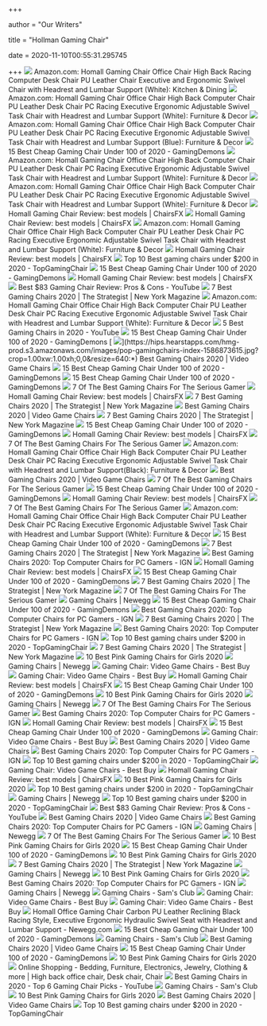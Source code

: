 +++
        
author = "Our Writers"
        
title = "Hollman Gaming Chair"
        
date = 2020-11-10T00:55:31.295745
        
+++
[ ![](https://images-na.ssl-images-amazon.com/images/I/61pQ-9HLmmL._AC_SX522_.jpg)](https://images-na.ssl-images-amazon.com/images/I/61pQ-9HLmmL._AC_SX522_.jpg) Amazon.com: Homall Gaming Chair Office Chair High Back Racing Computer Desk  Chair PU Leather Chair Executive and Ergonomic Swivel Chair with Headrest  and Lumbar Support (White): Kitchen & Dining
[ ![](https://images-na.ssl-images-amazon.com/images/I/61HEqHMkRhL.__AC_SY300_QL70_ML2_.jpg)](https://images-na.ssl-images-amazon.com/images/I/61HEqHMkRhL.__AC_SY300_QL70_ML2_.jpg) Amazon.com: Homall Gaming Chair Office Chair High Back Computer Chair PU  Leather Desk Chair PC Racing Executive Ergonomic Adjustable Swivel Task  Chair with Headrest and Lumbar Support (White): Furniture & Decor
[ ![](https://images-na.ssl-images-amazon.com/images/I/71dUCLRb3aL._AC_SY355_.jpg)](https://images-na.ssl-images-amazon.com/images/I/71dUCLRb3aL._AC_SY355_.jpg) Amazon.com: Homall Gaming Chair Office Chair High Back Computer Chair PU  Leather Desk Chair PC Racing Executive Ergonomic Adjustable Swivel Task  Chair with Headrest and Lumbar Support (Blue): Furniture & Decor
[ ![](https://gamingdemons.com/wp-content/uploads/2018/06/Homall-Gaming-Chair-Racing-Style-High-back-PU-Leather-Office-Chair-187x300.jpg)](https://gamingdemons.com/wp-content/uploads/2018/06/Homall-Gaming-Chair-Racing-Style-High-back-PU-Leather-Office-Chair-187x300.jpg) 15 Best Cheap Gaming Chair Under 100 of 2020 - GamingDemons
[ ![](https://m.media-amazon.com/images/I/611jFd4qtaL._AC_SS350_.jpg)](https://m.media-amazon.com/images/I/611jFd4qtaL._AC_SS350_.jpg) Amazon.com: Homall Gaming Chair Office Chair High Back Computer Chair PU  Leather Desk Chair PC Racing Executive Ergonomic Adjustable Swivel Task  Chair with Headrest and Lumbar Support (White): Furniture & Decor
[ ![](https://m.media-amazon.com/images/I/61HEqHMkRhL._AC_SS350_.jpg)](https://m.media-amazon.com/images/I/61HEqHMkRhL._AC_SS350_.jpg) Amazon.com: Homall Gaming Chair Office Chair High Back Computer Chair PU  Leather Desk Chair PC Racing Executive Ergonomic Adjustable Swivel Task  Chair with Headrest and Lumbar Support (White): Furniture & Decor
[ ![](https://chairsfx.com/wp-content/uploads/2020/07/homall-pink-chair.jpg)](https://chairsfx.com/wp-content/uploads/2020/07/homall-pink-chair.jpg) Homall Gaming Chair Review: best models | ChairsFX
[ ![](https://chairsfx.com/wp-content/uploads/2019/12/homall-healthy-posture.jpg)](https://chairsfx.com/wp-content/uploads/2019/12/homall-healthy-posture.jpg) Homall Gaming Chair Review: best models | ChairsFX
[ ![](https://m.media-amazon.com/images/I/619rXonITKL._AC_UL400_.jpg)](https://m.media-amazon.com/images/I/619rXonITKL._AC_UL400_.jpg) Amazon.com: Homall Gaming Chair Office Chair High Back Computer Chair PU  Leather Desk Chair PC Racing Executive Ergonomic Adjustable Swivel Task  Chair with Headrest and Lumbar Support (White): Furniture & Decor
[ ![](https://chairsfx.com/wp-content/uploads/2020/03/homall-2020-gaming-chairs.jpg)](https://chairsfx.com/wp-content/uploads/2020/03/homall-2020-gaming-chairs.jpg) Homall Gaming Chair Review: best models | ChairsFX
[ ![](https://images-na.ssl-images-amazon.com/images/I/41ict7HdNgL.jpg)](https://images-na.ssl-images-amazon.com/images/I/41ict7HdNgL.jpg) Top 10 Best gaming chairs under $200 in 2020 - TopGamingChair
[ ![](https://gamingdemons.com/wp-content/uploads/2018/09/Best-Gaming-Chair-Under-100.jpg)](https://gamingdemons.com/wp-content/uploads/2018/09/Best-Gaming-Chair-Under-100.jpg) 15 Best Cheap Gaming Chair Under 100 of 2020 - GamingDemons
[ ![](https://chairsfx.com/wp-content/uploads/2019/11/homall-2019-upgrades.jpg)](https://chairsfx.com/wp-content/uploads/2019/11/homall-2019-upgrades.jpg) Homall Gaming Chair Review: best models | ChairsFX
[ ![](https://i.ytimg.com/vi/gCGkyhDRCTA/maxresdefault.jpg)](https://i.ytimg.com/vi/gCGkyhDRCTA/maxresdefault.jpg) Best $83 Gaming Chair Review: Pros & Cons - YouTube
[ ![](https://pyxis.nymag.com/v1/imgs/e02/d51/b05e8198bea7fa5981ae89a3edb28e3a0e-gamingchairlede.rsquare.w1200.jpg)](https://pyxis.nymag.com/v1/imgs/e02/d51/b05e8198bea7fa5981ae89a3edb28e3a0e-gamingchairlede.rsquare.w1200.jpg) 7 Best Gaming Chairs 2020 | The Strategist | New York Magazine
[ ![](https://m.media-amazon.com/images/I/51V5budxXHL._AC_UL400_.jpg)](https://m.media-amazon.com/images/I/51V5budxXHL._AC_UL400_.jpg) Amazon.com: Homall Gaming Chair Office Chair High Back Computer Chair PU  Leather Desk Chair PC Racing Executive Ergonomic Adjustable Swivel Task  Chair with Headrest and Lumbar Support (White): Furniture & Decor
[ ![](https://i.ytimg.com/vi/E--4mzIoTeQ/hqdefault.jpg)](https://i.ytimg.com/vi/E--4mzIoTeQ/hqdefault.jpg) 5 Best Gaming Chairs in 2020 - YouTube
[ ![](https://gamingdemons.com/wp-content/uploads/2018/06/BestOffice-High-Back-Recliner-Office-Chair-Computer-Racing-Gaming-Chair-674x1024.jpg)](https://gamingdemons.com/wp-content/uploads/2018/06/BestOffice-High-Back-Recliner-Office-Chair-Computer-Racing-Gaming-Chair-674x1024.jpg) 15 Best Cheap Gaming Chair Under 100 of 2020 - GamingDemons
[ ![](https://hips.hearstapps.com/hmg-prod.s3.amazonaws.com/images/pop-gamingchairs-index-1586873615.jpg?crop=1.00xw:1.00xh;0,0&resize=640:*)](https://hips.hearstapps.com/hmg-prod.s3.amazonaws.com/images/pop-gamingchairs-index-1586873615.jpg?crop=1.00xw:1.00xh;0,0&resize=640:*) Best Gaming Chairs 2020 | Video Game Chairs
[ ![](https://ws-na.amazon-adsystem.com/widgets/q?_encoding=UTF8&ASIN=B07YHPBSJK&Format=_SL250_&ID=AsinImage&MarketPlace=US&ServiceVersion=20070822&WS=1&tag=gamingdemons-20&language=en_US)](https://ws-na.amazon-adsystem.com/widgets/q?_encoding=UTF8&ASIN=B07YHPBSJK&Format=_SL250_&ID=AsinImage&MarketPlace=US&ServiceVersion=20070822&WS=1&tag=gamingdemons-20&language=en_US) 15 Best Cheap Gaming Chair Under 100 of 2020 - GamingDemons
[ ![](https://gamingdemons.com/wp-content/uploads/2018/07/BestOffice-High-back-Computer-Racking-Gaming-Chair-300x300.jpg)](https://gamingdemons.com/wp-content/uploads/2018/07/BestOffice-High-back-Computer-Racking-Gaming-Chair-300x300.jpg) 15 Best Cheap Gaming Chair Under 100 of 2020 - GamingDemons
[ ![](https://specials-images.forbesimg.com/imageserve/5e98cd9811164600064006c1/960x0.jpg?fit=scale)](https://specials-images.forbesimg.com/imageserve/5e98cd9811164600064006c1/960x0.jpg?fit=scale) 7 Of The Best Gaming Chairs For The Serious Gamer
[ ![](https://chairsfx.com/wp-content/uploads/2019/12/homall-classic-white-trio.jpg)](https://chairsfx.com/wp-content/uploads/2019/12/homall-classic-white-trio.jpg) Homall Gaming Chair Review: best models | ChairsFX
[ ![](https://pyxis.nymag.com/v1/imgs/12f/c9b/5cae65c5739066e63ea1e5d677e7dc7bc3.2x.rdeep-vertical.w245.jpg)](https://pyxis.nymag.com/v1/imgs/12f/c9b/5cae65c5739066e63ea1e5d677e7dc7bc3.2x.rdeep-vertical.w245.jpg) 7 Best Gaming Chairs 2020 | The Strategist | New York Magazine
[ ![](https://hips.hearstapps.com/vader-prod.s3.amazonaws.com/1586266266-41bruep-nul-1586266254.jpg)](https://hips.hearstapps.com/vader-prod.s3.amazonaws.com/1586266266-41bruep-nul-1586266254.jpg) Best Gaming Chairs 2020 | Video Game Chairs
[ ![](https://pyxis.nymag.com/v1/imgs/b8a/3d2/0d56caaced943ac8fd7a807ac1ce2564a8.rdeep-vertical.w245.jpg)](https://pyxis.nymag.com/v1/imgs/b8a/3d2/0d56caaced943ac8fd7a807ac1ce2564a8.rdeep-vertical.w245.jpg) 7 Best Gaming Chairs 2020 | The Strategist | New York Magazine
[ ![](https://ws-na.amazon-adsystem.com/widgets/q?_encoding=UTF8&ASIN=B07WVB2LSC&Format=_SL250_&ID=AsinImage&MarketPlace=US&ServiceVersion=20070822&WS=1&tag=gamingdemons-20&language=en_US)](https://ws-na.amazon-adsystem.com/widgets/q?_encoding=UTF8&ASIN=B07WVB2LSC&Format=_SL250_&ID=AsinImage&MarketPlace=US&ServiceVersion=20070822&WS=1&tag=gamingdemons-20&language=en_US) 15 Best Cheap Gaming Chair Under 100 of 2020 - GamingDemons
[ ![](https://chairsfx.com/wp-content/uploads/2019/08/homall-gaming-chairs.jpg)](https://chairsfx.com/wp-content/uploads/2019/08/homall-gaming-chairs.jpg) Homall Gaming Chair Review: best models | ChairsFX
[ ![](https://specials-images.forbesimg.com/imageserve/5e98ce991d47bc00062f12df/0x800.jpg?cropX1=0&cropX2=342&cropY1=0&cropY2=500)](https://specials-images.forbesimg.com/imageserve/5e98ce991d47bc00062f12df/0x800.jpg?cropX1=0&cropX2=342&cropY1=0&cropY2=500) 7 Of The Best Gaming Chairs For The Serious Gamer
[ ![](https://m.media-amazon.com/images/I/71E5BD7oj8L._AC_UL400_.jpg)](https://m.media-amazon.com/images/I/71E5BD7oj8L._AC_UL400_.jpg) Amazon.com: Homall Gaming Chair Office Chair High Back Computer Chair PU  Leather Desk Chair PC Racing Executive Ergonomic Adjustable Swivel Task  Chair with Headrest and Lumbar Support(Black): Furniture & Decor
[ ![](https://hips.hearstapps.com/vader-prod.s3.amazonaws.com/1586267414-4172ekexikl-1586267402.jpg?crop=0.9986684420772304xw:1xh;center,top)](https://hips.hearstapps.com/vader-prod.s3.amazonaws.com/1586267414-4172ekexikl-1586267402.jpg?crop=0.9986684420772304xw:1xh;center,top) Best Gaming Chairs 2020 | Video Game Chairs
[ ![](https://specials-images.forbesimg.com/imageserve/5e98cf2711164600064006cd/960x0.jpg?fit=scale)](https://specials-images.forbesimg.com/imageserve/5e98cf2711164600064006cd/960x0.jpg?fit=scale) 7 Of The Best Gaming Chairs For The Serious Gamer
[ ![](https://gamingdemons.com/wp-content/uploads/2018/06/Essentials-Racing-Style-Leather-Gaming-Chair-175x300.jpg)](https://gamingdemons.com/wp-content/uploads/2018/06/Essentials-Racing-Style-Leather-Gaming-Chair-175x300.jpg) 15 Best Cheap Gaming Chair Under 100 of 2020 - GamingDemons
[ ![](https://chairsfx.com/wp-content/uploads/2019/08/homall-recliner.jpg)](https://chairsfx.com/wp-content/uploads/2019/08/homall-recliner.jpg) Homall Gaming Chair Review: best models | ChairsFX
[ ![](https://specials-images.forbesimg.com/imageserve/5e98cec8b788670006997c02/960x0.jpg?cropX1=0&cropX2=500&cropY1=0&cropY2=500)](https://specials-images.forbesimg.com/imageserve/5e98cec8b788670006997c02/960x0.jpg?cropX1=0&cropX2=500&cropY1=0&cropY2=500) 7 Of The Best Gaming Chairs For The Serious Gamer
[ ![](https://m.media-amazon.com/images/I/61F4XArk-IL._AC_UL400_.jpg)](https://m.media-amazon.com/images/I/61F4XArk-IL._AC_UL400_.jpg) Amazon.com: Homall Gaming Chair Office Chair High Back Computer Chair PU  Leather Desk Chair PC Racing Executive Ergonomic Adjustable Swivel Task  Chair with Headrest and Lumbar Support (White): Furniture & Decor
[ ![](https://gamingdemons.com/wp-content/uploads/2018/06/61bXI1DvdL._SL1010_-300x300.jpg)](https://gamingdemons.com/wp-content/uploads/2018/06/61bXI1DvdL._SL1010_-300x300.jpg) 15 Best Cheap Gaming Chair Under 100 of 2020 - GamingDemons
[ ![](https://pyxis.nymag.com/v1/imgs/e02/d51/b05e8198bea7fa5981ae89a3edb28e3a0e-gamingchairlede.2x.rsocial.w600.jpg)](https://pyxis.nymag.com/v1/imgs/e02/d51/b05e8198bea7fa5981ae89a3edb28e3a0e-gamingchairlede.2x.rsocial.w600.jpg) 7 Best Gaming Chairs 2020 | The Strategist | New York Magazine
[ ![](https://assets-prd.ignimgs.com/2020/06/03/7-1591196649336.jpg)](https://assets-prd.ignimgs.com/2020/06/03/7-1591196649336.jpg) Best Gaming Chairs 2020: Top Computer Chairs for PC Gamers - IGN
[ ![](https://chairsfx.com/wp-content/uploads/2019/08/homall-luxury-edition.jpg)](https://chairsfx.com/wp-content/uploads/2019/08/homall-luxury-edition.jpg) Homall Gaming Chair Review: best models | ChairsFX
[ ![](https://gamingdemons.com/wp-content/uploads/2018/06/Giantex-Gaming-Chair-Racing-678x1024.jpg)](https://gamingdemons.com/wp-content/uploads/2018/06/Giantex-Gaming-Chair-Racing-678x1024.jpg) 15 Best Cheap Gaming Chair Under 100 of 2020 - GamingDemons
[ ![](https://pyxis.nymag.com/v1/imgs/1cf/e8e/bfc0b7f8f35f1ebd616c26458192eb45b9.2x.rdeep-vertical.w245.jpg)](https://pyxis.nymag.com/v1/imgs/1cf/e8e/bfc0b7f8f35f1ebd616c26458192eb45b9.2x.rdeep-vertical.w245.jpg) 7 Best Gaming Chairs 2020 | The Strategist | New York Magazine
[ ![](https://specials-images.forbesimg.com/imageserve/5e98cf461d47bc00062f12e2/960x0.jpg?fit=scale)](https://specials-images.forbesimg.com/imageserve/5e98cf461d47bc00062f12e2/960x0.jpg?fit=scale) 7 Of The Best Gaming Chairs For The Serious Gamer
[ ![](https://c1.neweggimages.com/ProductImageCompressAll300/AKUYS200909EuLzI.jpg)](https://c1.neweggimages.com/ProductImageCompressAll300/AKUYS200909EuLzI.jpg) Gaming Chairs | Newegg
[ ![](https://gamingdemons.com/wp-content/uploads/2020/03/10-Best-Gaming-Chair-For-Xbox-One-of-2020-Review-620x330.jpg)](https://gamingdemons.com/wp-content/uploads/2020/03/10-Best-Gaming-Chair-For-Xbox-One-of-2020-Review-620x330.jpg) 15 Best Cheap Gaming Chair Under 100 of 2020 - GamingDemons
[ ![](https://oyster.ignimgs.com/wordpress/stg.ign.com/2019/06/Titan-2.jpg)](https://oyster.ignimgs.com/wordpress/stg.ign.com/2019/06/Titan-2.jpg) Best Gaming Chairs 2020: Top Computer Chairs for PC Gamers - IGN
[ ![](https://pyxis.nymag.com/v1/imgs/057/076/64bf56affa481eaeeff105fc60b0ec2f62-openwheeler-chair.rsquare.w600.jpg)](https://pyxis.nymag.com/v1/imgs/057/076/64bf56affa481eaeeff105fc60b0ec2f62-openwheeler-chair.rsquare.w600.jpg) 7 Best Gaming Chairs 2020 | The Strategist | New York Magazine
[ ![](https://assets-prd.ignimgs.com/2020/06/03/8-1591196899156.jpg)](https://assets-prd.ignimgs.com/2020/06/03/8-1591196899156.jpg) Best Gaming Chairs 2020: Top Computer Chairs for PC Gamers - IGN
[ ![](https://images-na.ssl-images-amazon.com/images/I/41ZEasv%2BPYL.jpg)](https://images-na.ssl-images-amazon.com/images/I/41ZEasv%2BPYL.jpg) Top 10 Best gaming chairs under $200 in 2020 - TopGamingChair
[ ![](https://pyxis.nymag.com/v1/imgs/6d4/07b/d2eada03b21d153b1d7751aaf3f7204d17.rdeep-vertical.w245.jpg)](https://pyxis.nymag.com/v1/imgs/6d4/07b/d2eada03b21d153b1d7751aaf3f7204d17.rdeep-vertical.w245.jpg) 7 Best Gaming Chairs 2020 | The Strategist | New York Magazine
[ ![](https://m.media-amazon.com/images/I/41cehH-9krL.jpg)](https://m.media-amazon.com/images/I/41cehH-9krL.jpg) 10 Best Pink Gaming Chairs for Girls 2020
[ ![](https://c1.neweggimages.com/ProductImageCompressAll300/358-004V-00011-S09.jpg)](https://c1.neweggimages.com/ProductImageCompressAll300/358-004V-00011-S09.jpg) Gaming Chairs | Newegg
[ ![](https://pisces.bbystatic.com/image2/BestBuy_US/Gallery/flex_Weight-gaming-chair-EVN-173666-0415-der-149981.jpg;maxHeight=920;maxWidth=920)](https://pisces.bbystatic.com/image2/BestBuy_US/Gallery/flex_Weight-gaming-chair-EVN-173666-0415-der-149981.jpg;maxHeight=920;maxWidth=920) Gaming Chair: Video Game Chairs - Best Buy
[ ![](https://pisces.bbystatic.com/image2/BestBuy_US/images/products/6215/6215593_sd.jpg;maxHeight=200;maxWidth=300)](https://pisces.bbystatic.com/image2/BestBuy_US/images/products/6215/6215593_sd.jpg;maxHeight=200;maxWidth=300) Gaming Chair: Video Game Chairs - Best Buy
[ ![](https://chairsfx.com/wp-content/uploads/2019/12/homall-classic-conclusion2.jpg)](https://chairsfx.com/wp-content/uploads/2019/12/homall-classic-conclusion2.jpg) Homall Gaming Chair Review: best models | ChairsFX
[ ![](https://ws-na.amazon-adsystem.com/widgets/q?_encoding=UTF8&ASIN=B07Q6QCBCX&Format=_SL250_&ID=AsinImage&MarketPlace=US&ServiceVersion=20070822&WS=1&tag=gamingdemons-20&language=en_US)](https://ws-na.amazon-adsystem.com/widgets/q?_encoding=UTF8&ASIN=B07Q6QCBCX&Format=_SL250_&ID=AsinImage&MarketPlace=US&ServiceVersion=20070822&WS=1&tag=gamingdemons-20&language=en_US) 15 Best Cheap Gaming Chair Under 100 of 2020 - GamingDemons
[ ![](https://ws-na.amazon-adsystem.com/widgets/q?_encoding=UTF8&ASIN=B07SM8B8VG&Format=_SL250_&ID=AsinImage&MarketPlace=US&ServiceVersion=20070822&WS=1&tag=fadingred-20&language=en_US)](https://ws-na.amazon-adsystem.com/widgets/q?_encoding=UTF8&ASIN=B07SM8B8VG&Format=_SL250_&ID=AsinImage&MarketPlace=US&ServiceVersion=20070822&WS=1&tag=fadingred-20&language=en_US) 10 Best Pink Gaming Chairs for Girls 2020
[ ![](https://c1.neweggimages.com/ProductImageCompressAll300/2T4-01VY-00001-S04.jpg)](https://c1.neweggimages.com/ProductImageCompressAll300/2T4-01VY-00001-S04.jpg) Gaming Chairs | Newegg
[ ![](https://specials-images.forbesimg.com/imageserve/5e98ce1a1d47bc00062f12d9/0x800.jpg?cropX1=0&cropX2=333&cropY1=0&cropY2=500)](https://specials-images.forbesimg.com/imageserve/5e98ce1a1d47bc00062f12d9/0x800.jpg?cropX1=0&cropX2=333&cropY1=0&cropY2=500) 7 Of The Best Gaming Chairs For The Serious Gamer
[ ![](https://oyster.ignimgs.com/wordpress/stg.ign.com/2020/01/IMG_20200107_140819.jpg)](https://oyster.ignimgs.com/wordpress/stg.ign.com/2020/01/IMG_20200107_140819.jpg) Best Gaming Chairs 2020: Top Computer Chairs for PC Gamers - IGN
[ ![](https://chairsfx.com/wp-content/uploads/2019/11/sracer-speed-series.jpg)](https://chairsfx.com/wp-content/uploads/2019/11/sracer-speed-series.jpg) Homall Gaming Chair Review: best models | ChairsFX
[ ![](https://gamingdemons.com/wp-content/uploads/2018/06/New-High-Back-Racing-Car-Style-Bucket-Seat-Office-Desk-Chair-Gaming-Chair-191x300.jpg)](https://gamingdemons.com/wp-content/uploads/2018/06/New-High-Back-Racing-Car-Style-Bucket-Seat-Office-Desk-Chair-Gaming-Chair-191x300.jpg) 15 Best Cheap Gaming Chair Under 100 of 2020 - GamingDemons
[ ![](https://pisces.bbystatic.com/image2/BestBuy_US/Gallery/flex_On-Sale-gaming-chair-EVN-173666-0415-der-149983.jpg;maxHeight=920;maxWidth=920)](https://pisces.bbystatic.com/image2/BestBuy_US/Gallery/flex_On-Sale-gaming-chair-EVN-173666-0415-der-149983.jpg;maxHeight=920;maxWidth=920) Gaming Chair: Video Game Chairs - Best Buy
[ ![](https://vader-prod.s3.amazonaws.com/1586267941-41jmftbaysl-1586267925.jpg)](https://vader-prod.s3.amazonaws.com/1586267941-41jmftbaysl-1586267925.jpg) Best Gaming Chairs 2020 | Video Game Chairs
[ ![](https://assets-prd.ignimgs.com/2020/06/03/3-1591196164156.jpg)](https://assets-prd.ignimgs.com/2020/06/03/3-1591196164156.jpg) Best Gaming Chairs 2020: Top Computer Chairs for PC Gamers - IGN
[ ![](https://images-na.ssl-images-amazon.com/images/I/41nohsQqOQL.jpg)](https://images-na.ssl-images-amazon.com/images/I/41nohsQqOQL.jpg) Top 10 Best gaming chairs under $200 in 2020 - TopGamingChair
[ ![](https://pisces.bbystatic.com/image2/BestBuy_US/Gallery/flex_Under-250-gaming-chair-EVN-173666-0415-der-149982.jpg;maxHeight=920;maxWidth=920)](https://pisces.bbystatic.com/image2/BestBuy_US/Gallery/flex_Under-250-gaming-chair-EVN-173666-0415-der-149982.jpg;maxHeight=920;maxWidth=920) Gaming Chair: Video Game Chairs - Best Buy
[ ![](https://chairsfx.com/wp-content/uploads/2019/08/homall-conclusion.jpg)](https://chairsfx.com/wp-content/uploads/2019/08/homall-conclusion.jpg) Homall Gaming Chair Review: best models | ChairsFX
[ ![](https://ws-na.amazon-adsystem.com/widgets/q?_encoding=UTF8&ASIN=B07QTKR37P&Format=_SL250_&ID=AsinImage&MarketPlace=US&ServiceVersion=20070822&WS=1&tag=fadingred-20&language=en_US)](https://ws-na.amazon-adsystem.com/widgets/q?_encoding=UTF8&ASIN=B07QTKR37P&Format=_SL250_&ID=AsinImage&MarketPlace=US&ServiceVersion=20070822&WS=1&tag=fadingred-20&language=en_US) 10 Best Pink Gaming Chairs for Girls 2020
[ ![](https://images-na.ssl-images-amazon.com/images/I/41o%2BsR-onSL.jpg)](https://images-na.ssl-images-amazon.com/images/I/41o%2BsR-onSL.jpg) Top 10 Best gaming chairs under $200 in 2020 - TopGamingChair
[ ![](https://c1.neweggimages.com/ProductImageCompressAll300/2T4-029X-00024-S01.jpg)](https://c1.neweggimages.com/ProductImageCompressAll300/2T4-029X-00024-S01.jpg) Gaming Chairs | Newegg
[ ![](https://images-na.ssl-images-amazon.com/images/I/51-adAt3ZnL.jpg)](https://images-na.ssl-images-amazon.com/images/I/51-adAt3ZnL.jpg) Top 10 Best gaming chairs under $200 in 2020 - TopGamingChair
[ ![](https://i.ytimg.com/vi/gCGkyhDRCTA/hqdefault.jpg)](https://i.ytimg.com/vi/gCGkyhDRCTA/hqdefault.jpg) Best $83 Gaming Chair Review: Pros & Cons - YouTube
[ ![](https://hips.hearstapps.com/vader-prod.s3.amazonaws.com/1586266409-2d19bf36-43d6-49e1-bf5a-d922effd77c3_1.8ea87c7dc46425df08a890e03db460d0.jpg)](https://hips.hearstapps.com/vader-prod.s3.amazonaws.com/1586266409-2d19bf36-43d6-49e1-bf5a-d922effd77c3_1.8ea87c7dc46425df08a890e03db460d0.jpg) Best Gaming Chairs 2020 | Video Game Chairs
[ ![](https://assets-prd.ignimgs.com/2020/06/03/6-1591195502535.jpg)](https://assets-prd.ignimgs.com/2020/06/03/6-1591195502535.jpg) Best Gaming Chairs 2020: Top Computer Chairs for PC Gamers - IGN
[ ![](https://c1.neweggimages.com/ProductImageCompressAll300/AKUYS200909gvAAL.jpg)](https://c1.neweggimages.com/ProductImageCompressAll300/AKUYS200909gvAAL.jpg) Gaming Chairs | Newegg
[ ![](https://specials-images.forbesimg.com/imageserve/5e98cdd2f45f0500075eb18c/960x0.jpg?cropX1=0&cropX2=500&cropY1=0&cropY2=500)](https://specials-images.forbesimg.com/imageserve/5e98cdd2f45f0500075eb18c/960x0.jpg?cropX1=0&cropX2=500&cropY1=0&cropY2=500) 7 Of The Best Gaming Chairs For The Serious Gamer
[ ![](https://ws-na.amazon-adsystem.com/widgets/q?_encoding=UTF8&ASIN=B07VRZF3KP&Format=_SL250_&ID=AsinImage&MarketPlace=US&ServiceVersion=20070822&WS=1&tag=fadingred-20&language=en_US)](https://ws-na.amazon-adsystem.com/widgets/q?_encoding=UTF8&ASIN=B07VRZF3KP&Format=_SL250_&ID=AsinImage&MarketPlace=US&ServiceVersion=20070822&WS=1&tag=fadingred-20&language=en_US) 10 Best Pink Gaming Chairs for Girls 2020
[ ![](https://ws-na.amazon-adsystem.com/widgets/q?_encoding=UTF8&ASIN=B07SY8JT1R&Format=_SL250_&ID=AsinImage&MarketPlace=US&ServiceVersion=20070822&WS=1&tag=gamingdemons-20&language=en_US)](https://ws-na.amazon-adsystem.com/widgets/q?_encoding=UTF8&ASIN=B07SY8JT1R&Format=_SL250_&ID=AsinImage&MarketPlace=US&ServiceVersion=20070822&WS=1&tag=gamingdemons-20&language=en_US) 15 Best Cheap Gaming Chair Under 100 of 2020 - GamingDemons
[ ![](https://ws-na.amazon-adsystem.com/widgets/q?_encoding=UTF8&ASIN=B07MML3QBB&Format=_SL250_&ID=AsinImage&MarketPlace=US&ServiceVersion=20070822&WS=1&tag=fadingred-20&language=en_US)](https://ws-na.amazon-adsystem.com/widgets/q?_encoding=UTF8&ASIN=B07MML3QBB&Format=_SL250_&ID=AsinImage&MarketPlace=US&ServiceVersion=20070822&WS=1&tag=fadingred-20&language=en_US) 10 Best Pink Gaming Chairs for Girls 2020
[ ![](https://pyxis.nymag.com/v1/imgs/665/3bd/0ae2be9c66d31b3220329b798c656bd031.rdeep-vertical.w245.jpg)](https://pyxis.nymag.com/v1/imgs/665/3bd/0ae2be9c66d31b3220329b798c656bd031.rdeep-vertical.w245.jpg) 7 Best Gaming Chairs 2020 | The Strategist | New York Magazine
[ ![](https://c1.neweggimages.com/ProductImageCompressAll300/AKUYS200910RLqCS.jpg)](https://c1.neweggimages.com/ProductImageCompressAll300/AKUYS200910RLqCS.jpg) Gaming Chairs | Newegg
[ ![](https://m.media-amazon.com/images/I/41EQOq2LElL.jpg)](https://m.media-amazon.com/images/I/41EQOq2LElL.jpg) 10 Best Pink Gaming Chairs for Girls 2020
[ ![](https://assets-prd.ignimgs.com/2020/06/03/10-1591197574716.jpg)](https://assets-prd.ignimgs.com/2020/06/03/10-1591197574716.jpg) Best Gaming Chairs 2020: Top Computer Chairs for PC Gamers - IGN
[ ![](https://c1.neweggimages.com/ProductImageCompressAll300/358-0039-00051-S04.jpg)](https://c1.neweggimages.com/ProductImageCompressAll300/358-0039-00051-S04.jpg) Gaming Chairs | Newegg
[ ![](https://scene7.samsclub.com/is/image/samsclub/0084512308930_A?wid=280&hei=280)](https://scene7.samsclub.com/is/image/samsclub/0084512308930_A?wid=280&hei=280) Gaming Chairs - Sam's Club
[ ![](https://pisces.bbystatic.com/image2/BestBuy_US/images/products/6388/6388403_sd.jpg;maxHeight=200;maxWidth=300)](https://pisces.bbystatic.com/image2/BestBuy_US/images/products/6388/6388403_sd.jpg;maxHeight=200;maxWidth=300) Gaming Chair: Video Game Chairs - Best Buy
[ ![](https://pisces.bbystatic.com/image2/BestBuy_US/images/products/6388/6388413_sd.jpg;maxHeight=200;maxWidth=300)](https://pisces.bbystatic.com/image2/BestBuy_US/images/products/6388/6388413_sd.jpg;maxHeight=200;maxWidth=300) Gaming Chair: Video Game Chairs - Best Buy
[ ![](https://c1.neweggimages.com/ProductImageCompressAll300/358-0044-00003-S07.jpg)](https://c1.neweggimages.com/ProductImageCompressAll300/358-0044-00003-S07.jpg) Homall Office Gaming Chair Carbon PU Leather Reclining Black Racing Style,  Executive Ergonomic Hydraulic Swivel Seat with Headrest and Lumbar Support  - Newegg.com
[ ![](https://gamingdemons.com/wp-content/uploads/2018/06/BirdRock-Home-Adjustable-14-Position-300x279.jpg)](https://gamingdemons.com/wp-content/uploads/2018/06/BirdRock-Home-Adjustable-14-Position-300x279.jpg) 15 Best Cheap Gaming Chair Under 100 of 2020 - GamingDemons
[ ![](https://scene7.samsclub.com/is/image/samsclub/0019276701166_A?wid=280&hei=280)](https://scene7.samsclub.com/is/image/samsclub/0019276701166_A?wid=280&hei=280) Gaming Chairs - Sam's Club
[ ![](https://hips.hearstapps.com/hmg-prod.s3.amazonaws.com/images/powerful-personal-computer-gamer-rig-with-first-royalty-free-image-1586874027.jpg)](https://hips.hearstapps.com/hmg-prod.s3.amazonaws.com/images/powerful-personal-computer-gamer-rig-with-first-royalty-free-image-1586874027.jpg) Best Gaming Chairs 2020 | Video Game Chairs
[ ![](https://ws-na.amazon-adsystem.com/widgets/q?_encoding=UTF8&ASIN=B07TD5R27D&Format=_SL250_&ID=AsinImage&MarketPlace=US&ServiceVersion=20070822&WS=1&tag=gamingdemons-20&language=en_US)](https://ws-na.amazon-adsystem.com/widgets/q?_encoding=UTF8&ASIN=B07TD5R27D&Format=_SL250_&ID=AsinImage&MarketPlace=US&ServiceVersion=20070822&WS=1&tag=gamingdemons-20&language=en_US) 15 Best Cheap Gaming Chair Under 100 of 2020 - GamingDemons
[ ![](https://m.media-amazon.com/images/I/412T2b4kCQL.jpg)](https://m.media-amazon.com/images/I/412T2b4kCQL.jpg) 10 Best Pink Gaming Chairs for Girls 2020
[ ![](https://i.pinimg.com/originals/57/df/fe/57dffe947698fb190e7eb68d8c107a96.jpg)](https://i.pinimg.com/originals/57/df/fe/57dffe947698fb190e7eb68d8c107a96.jpg) Online Shopping - Bedding, Furniture, Electronics, Jewelry, Clothing & more  | High back office chair, Desk chair, Chair
[ ![](https://i.ytimg.com/vi/GvkRWdZzJLE/maxresdefault.jpg)](https://i.ytimg.com/vi/GvkRWdZzJLE/maxresdefault.jpg) Best Gaming Chairs in 2020 - Top 6 Gaming Chair Picks - YouTube
[ ![](https://scene7.samsclub.com/is/image/samsclub/0040980100209_A?wid=280&hei=280)](https://scene7.samsclub.com/is/image/samsclub/0040980100209_A?wid=280&hei=280) Gaming Chairs - Sam's Club
[ ![](https://m.media-amazon.com/images/I/41QlXFWqAjL.jpg)](https://m.media-amazon.com/images/I/41QlXFWqAjL.jpg) 10 Best Pink Gaming Chairs for Girls 2020
[ ![](https://vader-prod.s3.amazonaws.com/1586267019-31lty0a64ol-1586267005.jpg)](https://vader-prod.s3.amazonaws.com/1586267019-31lty0a64ol-1586267005.jpg) Best Gaming Chairs 2020 | Video Game Chairs
[ ![](https://images-na.ssl-images-amazon.com/images/I/41N4%2BTlbX9L.jpg)](https://images-na.ssl-images-amazon.com/images/I/41N4%2BTlbX9L.jpg) Top 10 Best gaming chairs under $200 in 2020 - TopGamingChair
